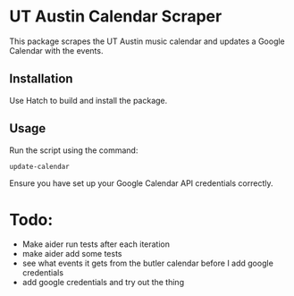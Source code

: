 # UT Austin Calendar Scraper

This package scrapes the UT Austin music calendar and updates a Google Calendar with the events.

## Installation

Use Hatch to build and install the package.

## Usage

Run the script using the command:

```bash
update-calendar
```

Ensure you have set up your Google Calendar API credentials correctly.

# Todo:
- Make aider run tests after each iteration
- make aider add some tests
- see what events it gets from the butler calendar before I add google credentials
- add google credentials and try out the thing
